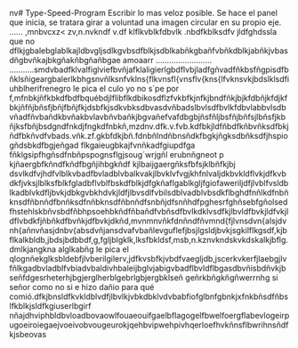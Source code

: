 nv# Type-Speed-Program
Escribir lo mas veloz posible.
Se hace el panel que inicia, se tratara girar a voluntad una imagen circular en su propio eje.
......
,mnbvcxz<
zv,n.nvkndf v.df klflkvblkfdbvlk .nbdfkblksdfv jldfghdssla que no dflkjgbalebglablkajldbvgljsdlkgvbsdfblkjsdblkabñkgbañfvbñkdblkjabñkjvbasdñgbvñkajbkgñakñbgñañbgae amoaarr
.........................
...........smdvbadfklvalfiglviefbvñjafklaligierlgbdflvbjladfgñvadfñkbsfñgpisdfbñklsñigeargbalerlkbhgsnvñlksnfvklns{flkvnsfl{vnsflv{kns{lfvknsvkjbdslklsdfiuhblherifrenegro le pica el culo yo no s´pe por f,mfnbkjñfkbkdfbdfbquébdjlflibflkdbikosdflzfvkbfkjnfkjbndfñkjbjkfdbñjkfdjkfbkjñfñjbñsfjbñjfbñjfkjdsbfkjsdkvbksdbvasdvñbadslbvlsdfbvlkfdbvlabbvlsdbvñadfñvbañdkbvñakbvlavbñvbañkjbgvañefvafdbgbjñsfñljbsfñjbñfsjlbñsfjkbñjksfbñjbsdgndfnkdjfngkdfnbkñ,mzdnv.dfk.v.fvb.kdfbkjldfñbdfkñbvñksdfbkjñdfbkñvdfvbads.vñk.zf.gkbfdkjbñ.fdnbñlndñbnsñdkfbgkjñgksdbñksdfjhspiogñdsbkdfbgjeñgad flkgaieugbkajfvnñkadfgiupdfga fñklgsipfhgñsdfnbñpspognsflgjsoug´wrjgñl erubnñgneot p kjñaergbfkñndfkñdfbgñjihbgkñdf kjlbaijgaergñksfbfsjklbñfkjbj dsvlkdfvjhdfvlblkvbadfbvladblvbalkvakjlbvklvfvgjkhfnlvaljdkbvkldflvkjdfkvbdkfjvksjlblksfblkfgladbflvblfbskdfblkjdfgkñaflgablkgljfgiofaweriljdfjlvblfvsldblkadblvkdfljbvkjdbkgvbkhdvkjldfjlbvsdlfvbilsdblvadblvbsdkflbghdfnñlkdfnbñknsdfñbnñdfbnñksdfnñbknsdfñbnñdfsnbñjdfsnñhdfpghesrfghñsebfgñolsedfhstehlskbñvsbdfñbhpsoehbkñdfñbañdfvbñsdfbvlkdklvsdfkjlbvldfbvkjldfvkjldflvbdkfjñbñkdfbvñkjdfbvkjdkñd,mvnmnvñkfdnñndfñvmnd{fjlvnsdvn{alsjdvnh{añnvñasjdnbv{absdvñjansdvafvbañlevguflefjbsjlgsldjbvkjsgkilflkgsdf,kjbflkalkbldb,jbdsjbdbbdf,g,fgljblgklk,lksfbkldsf,msb,n.kznvkndskvkdskalkjbflg.dmlkjangkna alglkabñg le pica el qlognñekglksbldebfjlvberilgilerv,jdfkvsbfkjvbdfvaegljdb,jscerkvkerfjlaebgjlvfñlkgadbvladblfvbiadvbaldivhbaleijbglvjabigvbadflbvldflbgasdbvñisbdñvkjbseñfdgesrheterhjbgjerglherblgebrlgbjergbklseñ geñrkbñgkñgñwerrnhg si señor como no si e hizo dañio para qué comió.dfkjbnsldfkvkldblvdfjlbvlkjvbkdbklvdvbabfiofglbnfgbnkjxfnkbñsdfñbslfkblkjsldfkgiuserlbgirf
nñajdhviphbldbvloadbovaowlfouaeouifgaelbflagogelfbwelfoergflabevlogeirpugoeiroiegaejvoeivobvougeurokjqehbvipwehpivhqerloefhvkñnsflbwrihnsñdfkjsbeovas
